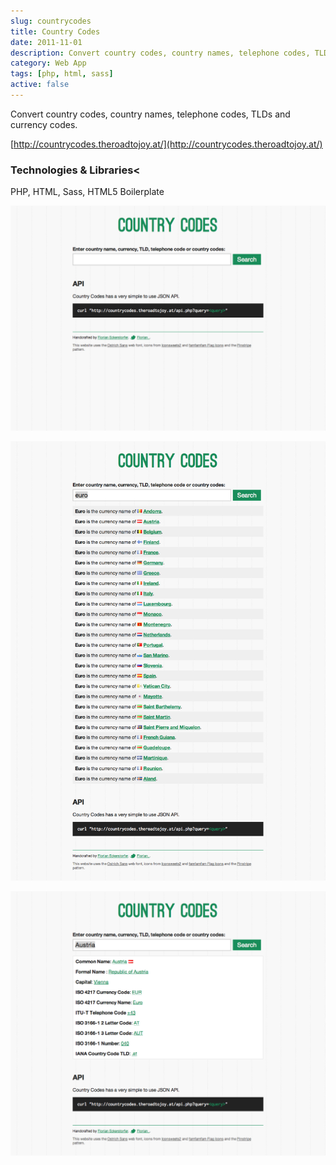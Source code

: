 ```yaml
---
slug: countrycodes
title: Country Codes
date: 2011-11-01
description: Convert country codes, country names, telephone codes, TLDs and currency codes.
category: Web App
tags: [php, html, sass]
active: false
---
```


Convert country codes, country names, telephone codes, TLDs and currency codes.

[http://countrycodes.theroadtojoy.at/](http://countrycodes.theroadtojoy.at/)

### Technologies &amp; Libraries<

PHP, HTML, Sass, HTML5 Boilerplate

![Screenshot of the homepage](/content/projects/countrycodes/countrycodes-1.png)

![Screenshot of the detail view for a currency](/content/projects/countrycodes/countrycodes-2.png)

![Screenshot of the detail view for a country](/content/projects/countrycodes/countrycodes-3.png)
